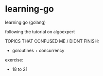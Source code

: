 # learning-go

learning go (golang)

following the tutorial on algoexpert

TOPICS THAT CONFUSED ME / DIDNT FINISH:

- goroutines + concurrency

exercise:

- 18 to 21
